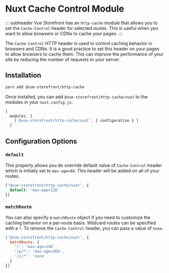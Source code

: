 # Nuxt Cache Control Module

::: subheader
Vue Storefront has an `http-cache` module that allows you to set the `Cache-Control` header for selected routes. This is useful when you want to allow browsers or CDNs to cache your pages.
:::

The `Cache-Control` HTTP header is used to control caching behavior in browsers and CDNs. It is a good practice to set this header on your pages to allow browsers to cache them. This can improve the performance of your site by reducing the number of requests to your server.

## Installation
```sh 
yarn add @vue-storefront/http-cache
```

Once installed, you can add  `@vue-storefront/http-cache/nuxt` to the modules in your `nuxt.config.js`:

```js
[
  modules: [
    ['@vue-storefront/http-cache/nuxt', { configuration } ]
  ]
```

## Configuration Options


### `default` 
This property allows you do override default value of `Cache-Control` header which is initially set to `max-age=60`. This header will be added on all of your routes.

```js
['@vue-storefront/http-cache/nuxt', {
  default: 'max-age=120'
}]
```

### `matchRoute`
You can also specify a `matchRoute` object if you need to customize the caching behavior on a per-route basis. Wildcard routes can be specified with a `*`. To remove the `Cache-Control` header, you can pass a value of `none`.
```js
['@vue-storefront/http-cache/nuxt', {
  matchRoute: {
    '/': 'max-age=240',
    '/p/*': 'max-age=360',
    '/c/*': 'none'
  }
}]
```